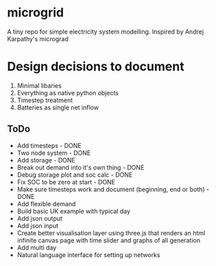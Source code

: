 # microgrid
A tiny repo for simple electricity system modelling. Inspired by Andrej Karpathy's micrograd

# Design decisions to document
1. Minimal libaries
2. Everything as native python objects
3. Timestep treatment
4. Batteries as single net inflow


## ToDo
- Add timesteps - DONE
- Two node system - DONE
- Add storage - DONE
- Break out demand into it's own thing - DONE
- Debug storage plot and soc calc - DONE
- Fix SOC to be zero at start - DONE
- Make sure timesteps work and document (beginning, end or both) - DONE
- Add flexible demand
- Build basic UK example with typical day
- Add json output
- Add json input
- Create better visualisation layer using three.js that renders an html infinite canvas page with time slider and graphs of all generation
- Add multi day
- Natural language interface for setting up networks